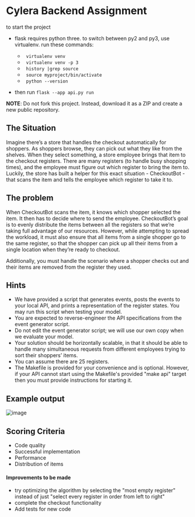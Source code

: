 # Cylera Backend Assignment

to start the project
 - flask requires python three. to switch between py2 and py3, use virtualenv. run these commands:

   - ` virtualenv venv`
   - ` virtualenv venv -p 3`
   - ` history |grep source`
   - ` source myproject/bin/activate`
   - ` python --version`

 - then run `flask --app api.py run`


**NOTE**: Do not fork this project. Instead, download it as a ZIP and create a new public repository.

## The Situation

Imagine there’s a store that handles the checkout automatically for shoppers. As shoppers browse, they can pick out what they like from the shelves. When they select something, a store employee brings that item to the checkout registers. There are many registers (to handle busy shopping times), and the employee must figure out which register to bring the item to. Luckily, the store has built a helper for this exact situation - CheckoutBot - that scans the item and tells the employee which register to take it to.

## The problem

When CheckoutBot scans the item, it knows which shopper selected the item. It then has to decide where to send the employee. CheckoutBot’s goal is to evenly distribute the items between all the registers so that we’re taking full advantage of our resources. However, while attempting to spread the workload, it must also ensure that all items from a single shopper go to the same register, so that the shopper can pick up all their items from a single location when they’re ready to checkout.

Additionally, you must handle the scenario where a shopper checks out and their items are removed from the register they used.

## Hints

- We have provided a script that generates events, posts the events to your local API, and prints a representation of the register states. You may run this script when testing your model.
- You are expected to reverse-engineer the API specifications from the event generator script.
- Do not edit the event generator script; we will use our own copy when we evaluate your model.
- Your solution should be horizontally scalable, in that it should be able to handle many simultaneous requests from different employees trying to sort their shoppers’ items.
- You can assume there are 25 registers.
- The Makefile is provided for your convenience and is optional. However, if your API cannot start using the Makefile's provided "make api" target then you must provide instructions for starting it.

## Example output

![image](https://user-images.githubusercontent.com/11721593/180261327-4bfa2a77-0eca-4a28-aa6a-2fd9dc2cdfc6.png)

## Scoring Criteria

- Code quality
- Successful implementation
- Performance
- Distribution of items



#### Improvements to be made
 - try optimizing the algorithm by selecting the "most empty register" instead of just "select every register in order from left to right"
 - complete the checkout functionality
 - Add tests for new code
